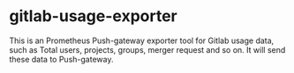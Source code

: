 # gitlab-usage-exporter
This is an Prometheus Push-gateway exporter tool for Gitlab usage data, such as Total users, projects, groups, merger request and so on. It will send these data to Push-gateway.
